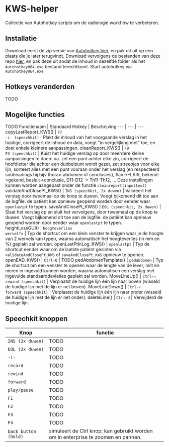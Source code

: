 # KWS-helper
Collectie van Autohotkey scripts om de radiologie workflow te verbeteren.

## Installatie
Download eerst de zip versie van [Autohotkey hier](https://www.autohotkey.com/download/), en pak dit uit op een plaats die je later terugvindt.
Download vervolgens de bestanden van deze repo [hier](https://github.com/CVanmarcke/KWS-helper/archive/refs/heads/main.zip), en pak deze uit zodat de inhoud in dezelfde folder als het `AutohotkeyU64.exe` bestand terechtkomt.
Start autohotkey via `AutohotkeyU64.exe`

## Hotkeys veranderden
TODO

## Mogelijke functies
TODO
Functienaam | Standaard Hotkey | Beschrijving 
--- | --- | --- 
copyLastReport_KWS() | `F7`<br />`-i- (speechkit)` | Plakt de inhoud van het voorgaande verslag in het huidige, corrigeert de inhoud en data, voegt "in vergelijking met" toe, en doet enkele kleinere aanpassingen. 
cleanReport_KWS() | `F9`<br />`F3 (speechkit)` | Kuist het huidige verslag op door meerdere kleine aanpassingen te doen: oa. zet een punt achter elke zin, corrigeert de hoofdletter die achter een dubbelpunt wordt gezet, zet streepjes voor elke lijn, sorteert alles met een punt vooraan onder het verslag (en respecteerd subheadings bij bijv thorax-abdomen of conclusies), flair->FLAIR, bekend->gekend, besluit->conclusie, D11-D12 -> Th11-Th12, ... Deze instellingen kunnen worden aangepast onder de functie `cleanreport(inputtext)`
validateAndClosePt_KWS() | `INS (speechkit, 2x duwen)` | Valideert het verslag door tweemaal op de knop te duwen. Voegt bijkomend dit toe aan de logfile: de patiënt kan opnieuw geopend worden door eender waar `openlastpt` te typen. 
saveAndClosePt_KWS() | `EOL (speechkit, 2x duwen)` | Slaat het verslag op en sluit het vervolgens, door tweemaal op de knop te duwen. Voegt bijkomend dit toe aan de logfile: de patiënt kan opnieuw geopend worden door eender waar `openlastpt` te typen.  
heightLossGUI() | `hoogteverlies`<br />`wervelfx` | Typ de shortcut om een klein venster te krijgen waar je de hoogte van 2 wervels kan typen, waarna automatisch het hoogteverlies (in mm en %) geplakt zal worden. 
openLastPtInLog_KWS() | `openlastpt` | Typ de shortcut eender waar om de laatste patiënt gesloten via `validateAndClosePt_KWS` of `saveAndClosePt_KWS` opnieuw te openen. 
openEAD_KWS() | `Ctrl-O` | TODO
pedAbdomenTemplate() | `pedabdomen` | Typ de shortcut om een venster te openen waar de lengte van de lever, milt en nieren in ingevuld kunnen worden, waarna automatisch een verslag met ingevulde standaarddeviaties geplakt zal worden. 
MoveLineUp() | `Ctrl-↑`<br />`rewind (speechkit)` | Verplaatst de huidige lijn één lijn naar boven (wisseld de huidige lijn met de lijn er net boven).
MoveLineDown() | `Ctrl-↓`<br />`forward (speechkit)` | Verplaatst de huidige lijn één lijn naar onder (wisseld de huidige lijn met de lijn er net onder).
deleteLine() | `Ctrl-d` | Verwijderd de huidige lijn. 

## Speechkit knoppen
Knop | functie
--- | --- 
`INS (2x duwen)` | TODO 
`EOL (2x duwen)` | TODO 
`-i-` | TODO 
`record` | TODO 
`rewind` | TODO 
`forward` | TODO 
`play/pause` | TODO 
`F1` | TODO 
`F2` | TODO 
`F3` | TODO 
`F4` | TODO 
`back button (hold)` | simuleert de Ctrl knop: kan gebruikt worden om in enterprise te zoomen en pannen. 

